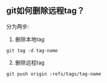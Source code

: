 ## git如何删除远程tag？

分为两步:

1. 删除本地tag
```
git tag -d tag-name
```

2. 删除远程tag
```
git push origin :refs/tags/tag-name
```